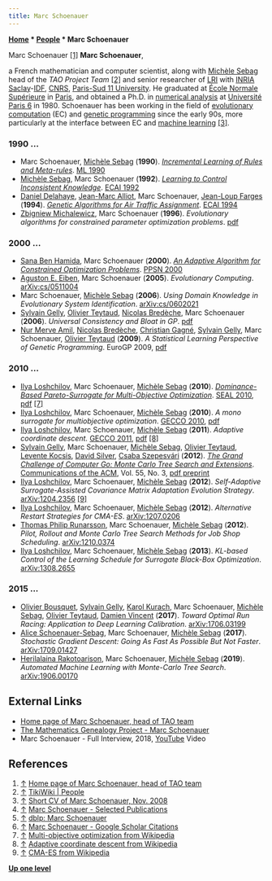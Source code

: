 ```yaml
---
title: Marc Schoenauer
---
```

**[Home](Home "Home") \* [People](People "People") \* Marc Schoenauer**



 [](https://www.lri.fr/~marc/) Marc Schoenauer <a id="cite-note-1" href="#cite-ref-1">[1]</a> 
**Marc Schoenauer**,  

a French mathematician and computer scientist, along with [Michèle Sebag](Mich%C3%A8le_Sebag "Michèle Sebag") head of the *TAO Project Team* <a id="cite-note-2" href="#cite-ref-2">[2]</a> 
and senior researcher of [LRI](https://en.wikipedia.org/wiki/Laboratory_for_Computer_Science_(University_of_Paris-Sud)) with [INRIA](https://en.wikipedia.org/wiki/National_Institute_for_Research_in_Computer_Science_and_Control) [Saclay](https://en.wikipedia.org/wiki/Saclay)-[IDF](https://en.wikipedia.org/wiki/%C3%8Ele-de-France_%28region%29), [CNRS](https://en.wikipedia.org/wiki/French_National_Centre_for_Scientific_Research), [Paris-Sud 11 University](University_of_Paris#11 "University of Paris"). 
He graduated at [École Normale Supérieure](https://en.wikipedia.org/wiki/%C3%89cole_Normale_Sup%C3%A9rieure) in [Paris](https://en.wikipedia.org/wiki/Paris), and obtained a Ph.D. in [numerical analysis](https://en.wikipedia.org/wiki/Numerical_analysis) at [Université Paris 6](University_of_Paris#6 "University of Paris") in 1980. 
Schoenauer has been working in the field of [evolutionary computation](Genetic_Programming#EvolutionaryComputation "Genetic Programming") (EC) and [genetic programming](Genetic_Programming "Genetic Programming") since the early 90s, more particularly at the interface between EC and [machine learning](Learning "Learning") <a id="cite-note-3" href="#cite-ref-3">[3]</a>. 



### 1990 ...


* Marc Schoenauer, [Michèle Sebag](Mich%C3%A8le_Sebag "Michèle Sebag") (**1990**). *[Incremental Learning of Rules and Meta-rules](https://www.sciencedirect.com/science/article/pii/B9781558601413500109)*. [ML 1990](https://dblp.uni-trier.de/db/conf/icml/ml1990.html)
* [Michèle Sebag](Mich%C3%A8le_Sebag "Michèle Sebag"), Marc Schoenauer (**1992**). *[Learning to Control Inconsistent Knowledge](https://www.researchgate.net/publication/2283004_Learning_to_Control_Inconsistent_Knowledge)*. [ECAI 1992](https://dblp.uni-trier.de/db/conf/ecai/ecai92.html)
* [Daniel Delahaye](http://recherche.enac.fr/~delahaye/), [Jean-Marc Alliot](Jean-Marc_Alliot "Jean-Marc Alliot"), Marc Schoenauer, [Jean-Loup Farges](https://scholar.google.com/citations?user=H2VjSOgAAAAJ&hl=en) (**1994**). *[Genetic Algorithms for Air Traffic Assignment](https://www.researchgate.net/publication/2489370_Genetic_Algorithms_for_Air_Traffic_Assignment)*. [ECAI 1994](https://dblp.uni-trier.de/db/conf/ecai/ecai94.html)
* [Zbigniew Michalewicz](https://dblp.uni-trier.de/pers/hd/m/Michalewicz:Zbigniew), Marc Schoenauer (**1996**). *Evolutionary algorithms for constrained parameter optimization problems*. [pdf](https://cs.adelaide.edu.au/~zbyszek/Papers/p30.pdf)


### 2000 ...


* [Sana Ben Hamida](https://dblp.uni-trier.de/pers/hd/h/Hamida:Sana_Ben), Marc Schoenauer (**2000**). *[An Adaptive Algorithm for Constrained Optimization Problems](https://link.springer.com/chapter/10.1007/3-540-45356-3_52)*. [PPSN 2000](https://dblp.uni-trier.de/db/conf/ppsn/ppsn2000.html)
* [Aguston E. Eiben](index.php?title=Aguston_E._Eiben&action=edit&redlink=1 "Aguston E. Eiben (page does not exist)"), Marc Schoenauer (**2005**). *Evolutionary Computing*. [arXiv:cs/0511004](https://arxiv.org/abs/cs/0511004)
* Marc Schoenauer, [Michèle Sebag](Mich%C3%A8le_Sebag "Michèle Sebag") (**2006**). *Using Domain Knowledge in Evolutionary System Identification*. [arXiv:cs/0602021](https://arxiv.org/abs/cs/0602021)
* [Sylvain Gelly](Sylvain_Gelly "Sylvain Gelly"), [Olivier Teytaud](Olivier_Teytaud "Olivier Teytaud"), [Nicolas Bredèche](index.php?title=Nicolas_Bred%C3%A8che&action=edit&redlink=1 "Nicolas Bredèche (page does not exist)"), Marc Schoenauer (**2006**). *Universal Consistency and Bloat in GP*. [pdf](https://hal.inria.fr/inria-00112840/document)
* [Nur Merve Amil](index.php?title=Nur_Merve_Amil&action=edit&redlink=1 "Nur Merve Amil (page does not exist)"), [Nicolas Bredèche](index.php?title=Nicolas_Bred%C3%A8che&action=edit&redlink=1 "Nicolas Bredèche (page does not exist)"), [Christian Gagné](index.php?title=Christian_Gagn%C3%A9&action=edit&redlink=1 "Christian Gagné (page does not exist)"), [Sylvain Gelly](Sylvain_Gelly "Sylvain Gelly"), Marc Schoenauer, [Olivier Teytaud](Olivier_Teytaud "Olivier Teytaud") (**2009**). *A Statistical Learning Perspective of Genetic Programming*. EuroGP 2009, [pdf](https://hal.inria.fr/inria-00369782/document)


### 2010 ...


* [Ilya Loshchilov](Ilya_Loshchilov "Ilya Loshchilov"), Marc Schoenauer, [Michèle Sebag](Mich%C3%A8le_Sebag "Michèle Sebag") (**2010**). *[Dominance-Based Pareto-Surrogate for Multi-Objective Optimization](https://link.springer.com/chapter/10.1007/978-3-642-17298-4_24)*. [SEAL 2010](https://dblp.org/db/conf/seal/seal2010.html), [pdf](https://hal.inria.fr/inria-00522653/document) <a id="cite-note-7" href="#cite-ref-7">[7]</a>
* [Ilya Loshchilov](Ilya_Loshchilov "Ilya Loshchilov"), Marc Schoenauer, [Michèle Sebag](Mich%C3%A8le_Sebag "Michèle Sebag") (**2010**). *A mono surrogate for multiobjective optimization*. [GECCO 2010](https://dblp.org/db/conf/gecco/gecco2010.html), [pdf](https://hal.inria.fr/inria-00483948/document)
* [Ilya Loshchilov](Ilya_Loshchilov "Ilya Loshchilov"), Marc Schoenauer, [Michèle Sebag](Mich%C3%A8le_Sebag "Michèle Sebag") (**2011**). *Adaptive coordinate descent.* [GECCO 2011](https://dblp.org/db/conf/gecco/gecco2011.html), [pdf](http://www.loshchilov.com/publications/GECCO2011_AdaptiveCoordinateDescent.pdf) <a id="cite-note-8" href="#cite-ref-8">[8]</a>
* [Sylvain Gelly](Sylvain_Gelly "Sylvain Gelly"), Marc Schoenauer, [Michèle Sebag](Mich%C3%A8le_Sebag "Michèle Sebag"), [Olivier Teytaud](Olivier_Teytaud "Olivier Teytaud"), [Levente Kocsis](Levente_Kocsis "Levente Kocsis"), [David Silver](David_Silver "David Silver"), [Csaba Szepesvári](Csaba_Szepesv%C3%A1ri "Csaba Szepesvári") (**2012**). *[The Grand Challenge of Computer Go: Monte Carlo Tree Search and Extensions](http://dl.acm.org/citation.cfm?id=2093548.2093574)*. [Communications of the ACM](ACM#Communications "ACM"), Vol. 55, No. 3, [pdf preprint](http://www0.cs.ucl.ac.uk/staff/D.Silver/web/Applications_files/grand-challenge.pdf)
* [Ilya Loshchilov](Ilya_Loshchilov "Ilya Loshchilov"), Marc Schoenauer, [Michèle Sebag](Mich%C3%A8le_Sebag "Michèle Sebag") (**2012**). *Self-Adaptive Surrogate-Assisted Covariance Matrix Adaptation Evolution Strategy*. [arXiv:1204.2356](https://arxiv.org/abs/1204.2356) <a id="cite-note-9" href="#cite-ref-9">[9]</a>
* [Ilya Loshchilov](Ilya_Loshchilov "Ilya Loshchilov"), Marc Schoenauer, [Michèle Sebag](Mich%C3%A8le_Sebag "Michèle Sebag") (**2012**). *Alternative Restart Strategies for CMA-ES*. [arXiv:1207.0206](https://arxiv.org/abs/1207.0206)
* [Thomas Philip Runarsson](Thomas_Philip_Runarsson "Thomas Philip Runarsson"), Marc Schoenauer, [Michèle Sebag](Mich%C3%A8le_Sebag "Michèle Sebag") (**2012**). *Pilot, Rollout and Monte Carlo Tree Search Methods for Job Shop Scheduling*. [arXiv:1210.0374](https://arxiv.org/abs/1210.0374)
* [Ilya Loshchilov](Ilya_Loshchilov "Ilya Loshchilov"), Marc Schoenauer, [Michèle Sebag](Mich%C3%A8le_Sebag "Michèle Sebag") (**2013**). *KL-based Control of the Learning Schedule for Surrogate Black-Box Optimization*. [arXiv:1308.2655](https://arxiv.org/abs/1308.2655)


### 2015 ...


* [Olivier Bousquet](index.php?title=Olivier_Bousquet&action=edit&redlink=1 "Olivier Bousquet (page does not exist)"), [Sylvain Gelly](Sylvain_Gelly "Sylvain Gelly"), [Karol Kurach](index.php?title=Karol_Kurach&action=edit&redlink=1 "Karol Kurach (page does not exist)"), Marc Schoenauer, [Michèle Sebag](Mich%C3%A8le_Sebag "Michèle Sebag"), [Olivier Teytaud](Olivier_Teytaud "Olivier Teytaud"), [Damien Vincent](index.php?title=Damien_Vincent&action=edit&redlink=1 "Damien Vincent (page does not exist)") (**2017**). *Toward Optimal Run Racing: Application to Deep Learning Calibration*. [arXiv:1706.03199](https://arxiv.org/abs/1706.03199)
* [Alice Schoenauer-Sebag](index.php?title=Alice_Schoenauer-Sebag&action=edit&redlink=1 "Alice Schoenauer-Sebag (page does not exist)"), Marc Schoenauer, [Michèle Sebag](Mich%C3%A8le_Sebag "Michèle Sebag") (**2017**). *Stochastic Gradient Descent: Going As Fast As Possible But Not Faster*. [arXiv:1709.01427](https://arxiv.org/abs/1709.01427)
* [Herilalaina Rakotoarison](index.php?title=Herilalaina_Rakotoarison&action=edit&redlink=1 "Herilalaina Rakotoarison (page does not exist)"), Marc Schoenauer, [Michèle Sebag](Mich%C3%A8le_Sebag "Michèle Sebag") (**2019**). *Automated Machine Learning with Monte-Carlo Tree Search*. [arXiv:1906.00170](https://arxiv.org/abs/1906.00170)


## External Links


* [Home page of Marc Schoenauer, head of TAO team](https://www.lri.fr/~marc/)
* [The Mathematics Genealogy Project - Marc Schoenauer](https://genealogy.math.ndsu.nodak.edu/id.php?id=92800)
* Marc Schoenauer - Full Interview, 2018, [YouTube](https://en.wikipedia.org/wiki/YouTube) Video


 
## References


1. <a id="cite-ref-1" href="#cite-note-1">↑</a> [Home page of Marc Schoenauer, head of TAO team](https://www.lri.fr/~marc/)
2. <a id="cite-ref-2" href="#cite-note-2">↑</a> [TikiWiki | People](https://tao.lri.fr/tiki-index.php?page=People)
3. <a id="cite-ref-3" href="#cite-note-3">↑</a> [Short CV of Marc Schoenauer, Nov. 2008](http://www.lri.fr/%7Emarc/bio_short.html)
4. <a id="cite-ref-4" href="#cite-note-4">↑</a> [Marc Schoenauer - Selected Publications](https://www.lri.fr/~marc/selectedBib.html)
5. <a id="cite-ref-5" href="#cite-note-5">↑</a> [dblp: Marc Schoenauer](https://dblp.uni-trier.de/pers/hd/s/Schoenauer:Marc)
6. <a id="cite-ref-6" href="#cite-note-6">↑</a> [Marc Schoenauer - Google Scholar Citations](https://scholar.google.com/citations?user=GrCk6WoAAAAJ&hl=en)
7. <a id="cite-ref-7" href="#cite-note-7">↑</a> [Multi-objective optimization from Wikipedia](https://en.wikipedia.org/wiki/Multi-objective_optimization)
8. <a id="cite-ref-8" href="#cite-note-8">↑</a> [Adaptive coordinate descent from Wikipedia](https://en.wikipedia.org/wiki/Adaptive_coordinate_descent)
9. <a id="cite-ref-9" href="#cite-note-9">↑</a> [CMA-ES from Wikipedia](https://en.wikipedia.org/wiki/CMA-ES)

**[Up one level](People "People")**







 

